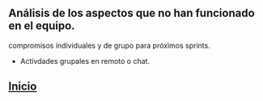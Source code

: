 ## Análisis de los aspectos que no han funcionado en el equipo.
compromisos individuales y de grupo para próximos sprints.

- Activdades grupales en remoto o chat.


## [Inicio](index.md)
